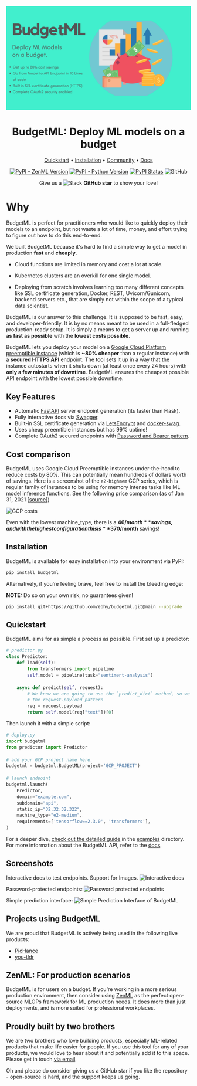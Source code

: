 <div align="center">

<img src="docs/static/header_new.png">

<h1>BudgetML: Deploy ML models on a budget</h1>

<p align="center">
  <a href="#quickstart">Quickstart</a> •
  <a href="#installation">Installation</a> •
  <a href="https://github.com/ebhy/budgetml/discussions">Community</a>  •
  <a href="https://github.com/ebhy/budgetml/tree/main/docs">Docs</a> 
</p>

[![PyPI - ZenML Version](https://img.shields.io/pypi/v/budgetml.svg?label=pip&logo=PyPI&logoColor=white)](https://pypi.org/project/budgetml/)
[![PyPI - Python Version](https://img.shields.io/pypi/pyversions/budgetml)](https://pypi.org/project/budgetml/)
[![PyPI Status](https://pepy.tech/badge/budgetml)](https://pepy.tech/project/budgetml)
![GitHub](https://img.shields.io/github/license/ebhy/budgetml)
</div>


<div align="center"> Give us a 
    <img width="25" src="https://cdn.iconscout.com/icon/free/png-256/github-153-675523.png" alt="Slack"/>
<b>GitHub star</b> to show your love!
</div>

# Why
BudgetML is perfect for practitioners who would like to quickly deploy their models to an endpoint, but not waste a lot of 
time, money, and effort trying to figure out how to do this end-to-end.

We built BudgetML because it's hard to find a simple way to get a model in production **fast** and **cheaply**. 

* Cloud functions are limited in memory and cost a lot at scale. 

* Kubernetes clusters are an overkill for one single model. 

* Deploying from scratch involves learning too many different concepts like SSL certificate generation, Docker, REST, Uvicorn/Gunicorn, backend servers etc., that are simply not within the scope of a typical data scientist.

BudgetML is our answer to this challenge. It is supposed to be fast, easy, and developer-friendly. It is by no means meant to be used in a full-fledged 
production-ready setup. It is simply a means to get a server up and running **as fast as possible** with the **lowest costs possible**.


BudgetML lets you deploy your model on a [Google Cloud Platform preemptible instance](https://cloud.google.com/compute/docs/instances/preemptible) 
(which is **~80% cheaper** than a regular instance) with a **secured HTTPS API** endpoint.
The tool sets it up in a way that the instance autostarts when it shuts down (at least once every 24 hours) with **only a few minutes of downtime**.
BudgetML ensures the cheapest possible API endpoint with the lowest possible downtime. 


## Key Features
* Automatic [FastAPI](https://fastapi.tiangolo.com/) server endpoint generation (its faster than Flask).
* Fully interactive docs via [Swagger](https://swagger.io/docs/).
* Built-in SSL certificate generation via [LetsEncrypt](https://letsencrypt.org/) and [docker-swag](https://github.com/linuxserver/docker-swag).
* Uses cheap preemtible instances but has 99% uptime!
* Complete OAuth2 secured endpoints with [Password and Bearer pattern](https://fastapi.tiangolo.com/tutorial/security/simple-oauth2/).

## Cost comparison
BudgetML uses Google Cloud Preemptible instances under-the-hood to reduce costs by 80%. This can potentially mean hundreds of dollars 
worth of savings. Here is a screenshot of the `e2-highmem` GCP series, which is regular family of instances to be using for 
memory intense tasks like ML model inference functions. See the following price comparison (as of Jan 31, 2021 [[source](https://cloud.google.com/compute/vm-instance-pricing)])

![GCP costs](docs/static/gcp_costs.png)

Even with the lowest machine_type, there is a **$46/month** savings, and with the highest configuration this is **$370/month** savings!

## Installation
BudgetML is available for easy installation into your environment via PyPI:
```bash
pip install budgetml
```
Alternatively, if you’re feeling brave, feel free to install the bleeding edge:

**NOTE:** Do so on your own risk, no guarantees given!
```bash
pip install git+https://github.com/ebhy/budgetml.git@main --upgrade
```

## Quickstart
BudgetML aims for as simple a process as possible. First set up a predictor:

```python
# predictor.py
class Predictor:
    def load(self):
        from transformers import pipeline
        self.model = pipeline(task="sentiment-analysis")

    async def predict(self, request):
        # We know we are going to use the `predict_dict` method, so we use
        # the request.payload pattern
        req = request.payload
        return self.model(req["text"])[0]
```

Then launch it with a simple script:
```python
# deploy.py
import budgetml
from predictor import Predictor

# add your GCP project name here.
budgetml = budgetml.BudgetML(project='GCP_PROJECT')

# launch endpoint
budgetml.launch(
    Predictor,
    domain="example.com",
    subdomain="api",
    static_ip="32.32.32.322",
    machine_type="e2-medium",
    requirements=['tensorflow==2.3.0', 'transformers'],
)
```
For a deeper dive, [check out the detailed guide](examples/deploy_simple_model) in the [examples](examples) directory. For 
more information about the BudgetML API, refer to the [docs](docs).

## Screenshots
Interactive docs to test endpoints. Support for Images.
![Interactive docs](docs/static/swagger_ui.png)

Password-protected endpoints:
![Password protected endpoints](docs/static/swagger_password_auth.png)

Simple prediction interface:
![Simple Prediction Interface of BudgetML](docs/static/swagger_predict_dict.png)

## Projects using BudgetML
We are proud that BudgetML is actively being used in the following live products:

* [PicHance](https://pichance.com)
* [you-tldr](https://you-tldr.com)

## ZenML: For production scenarios
BudgetML is for users on a budget. If you're working in a more serious production environment, then consider using 
[ZenML](https://github.com/maiot-io/zenml) as the perfect open-source MLOPs framework for ML production needs. It does 
more than just deployments, and is more suited for professional workplaces.

## Proudly built by two brothers
We are two brothers who love building products, especially ML-related products that make life easier for people.
If you use this tool for any of your products, we would love to hear about it and potentially add it to this space.
Please get in touch [via email](mailto:htahir111@gmail.com). 

Oh and please do consider giving us a GitHub star if you like the repository - open-source is hard, and the support 
keeps us going.